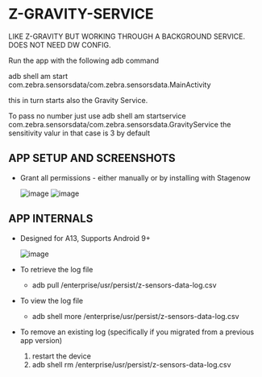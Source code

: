 # Z-GRAVITY-SERVICE
LIKE Z-GRAVITY BUT WORKING THROUGH A BACKGROUND SERVICE. DOES NOT NEED DW CONFIG.

Run the app with the following adb command

adb shell am start com.zebra.sensorsdata/com.zebra.sensorsdata.MainActivity

this in turn starts also the Gravity Service.

To pass no number just use
adb shell am startservice com.zebra.sensorsdata/com.zebra.sensorsdata.GravityService 
the sensitivity valur in that case is 3 by default

## APP SETUP AND SCREENSHOTS
- Grant all permissions - either manually or by installing with Stagenow

  ![image](https://github.com/NDZL/Z-GRAVITY-SERVICE/assets/11386676/4c602ed0-a393-4711-bb08-fa46f2fe7941)
![image](https://github.com/NDZL/Z-GRAVITY-SERVICE/assets/11386676/794588f1-9675-4fa7-8a3a-44f4db0731b8)


## APP INTERNALS
- Designed for A13, Supports Android 9+

  ![image](https://github.com/NDZL/Z-GRAVITY-SERVICE/assets/11386676/b38b9333-c2f0-4443-883c-8fb2b80dee58)

* To retrieve the log file
  * adb pull /enterprise/usr/persist/z-sensors-data-log.csv

* To view the log file
  * adb shell more /enterprise/usr/persist/z-sensors-data-log.csv
 
* To remove an existing log (specifically if you migrated from a previous app version)
  1. restart the device 
  1. adb shell rm /enterprise/usr/persist/z-sensors-data-log.csv
 
   

